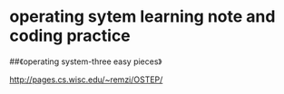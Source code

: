# operating sytem learning note and coding practice

##《operating system-three easy pieces》

http://pages.cs.wisc.edu/~remzi/OSTEP/
